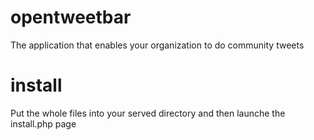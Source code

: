 # opentweetbar
The application that enables your organization to do community tweets

# install
Put the whole files into your served directory and then launche the install.php page